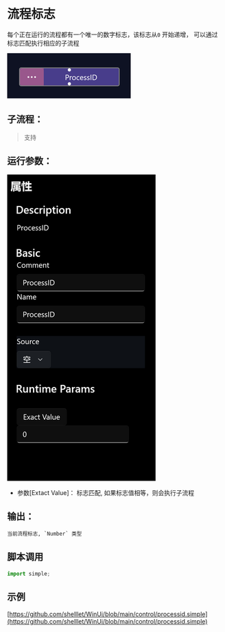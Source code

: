 # 流程标志 
每个正在运行的流程都有一个唯一的数字标志，该标志从`0` 开始递增， 可以通过标志匹配执行相应的子流程

![pocessid](./images/2022-11-08_190242.png ':size=90%')


## 子流程：
> 支持


## 运行参数：

![param](./images/2022-11-08_190840.png ':size=90%')

* 参数[Extact Value]： 标志匹配, 如果标志值相等，则会执行子流程

## 输出：

    当前流程标志, `Number` 类型


## 脚本调用

```python
import simple;

```

## 示例

[https://github.com/shelllet/WinUi/blob/main/control/processid.simple](https://github.com/shelllet/WinUi/blob/main/control/processid.simple)
